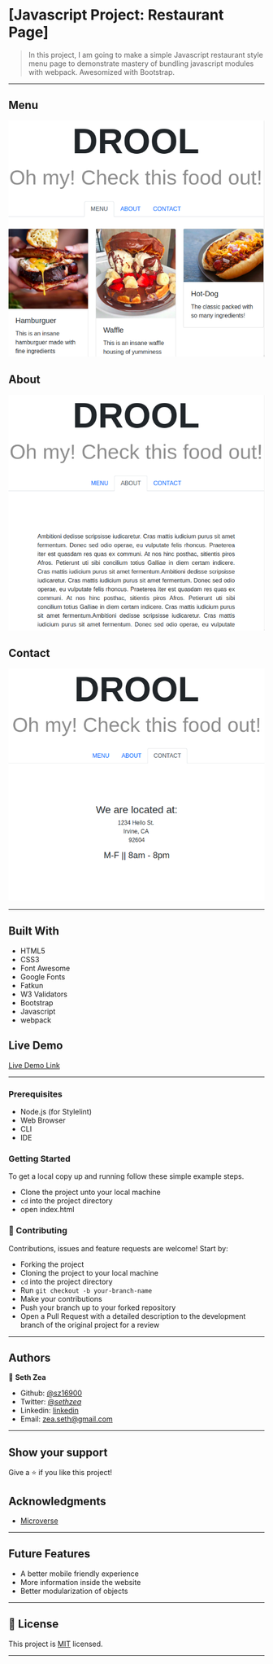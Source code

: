 # [Javascript Project: Restaurant Page]

> In this project, I am going to make a simple Javascript restaurant style menu page to demonstrate mastery of bundling javascript modules with webpack.
> Awesomized with Bootstrap.

---

## Menu
![Web](https://github.com/sz16900/restaurant_page/blob/about/src/assets/images/drool.png?raw=true)

## About
![Web](https://github.com/sz16900/restaurant_page/blob/about/src/assets/images/drool2.png?raw=true)

## Contact
![Web](https://github.com/sz16900/restaurant_page/blob/about/src/assets/images/drool3.png?raw=true)

---

## Built With

- HTML5
- CSS3
- Font Awesome
- Google Fonts
- Fatkun
- W3 Validators
- Bootstrap
- Javascript
- webpack

## Live Demo

[Live Demo Link](https://raw.githack.com/sz16900/restaurant_page/about/dist/index.html)

---

### Prerequisites

- Node.js (for Stylelint)
- Web Browser
- CLI
- IDE

### Getting Started

To get a local copy up and running follow these simple example steps.

- Clone the project unto your local machine
- `cd` into the project directory
- open index.html

### 🤝 Contributing

Contributions, issues and feature requests are welcome! Start by:

- Forking the project
- Cloning the project to your local machine
- `cd` into the project directory
- Run `git checkout -b your-branch-name`
- Make your contributions
- Push your branch up to your forked repository
- Open a Pull Request with a detailed description to the development branch of the original project for a review

---

## Authors

👤 **Seth Zea**

- Github: [@sz16900](https://github.com/sz16900)
- Twitter: [@_sethzea_](https://twitter.com/_sethzea_)
- Linkedin: [linkedin](https://www.linkedin.com/in/seth-zea-9481a8148/)
- Email: zea.seth@gmail.com

---

## Show your support

Give a ⭐️ if you like this project!

## Acknowledgments

- [Microverse](https://microverse.org)

---

## Future Features

- A better mobile friendly experience
- More information inside the website
- Better modularization of objects

---

## 📝 License

This project is [MIT](lic.url) licensed.

---

